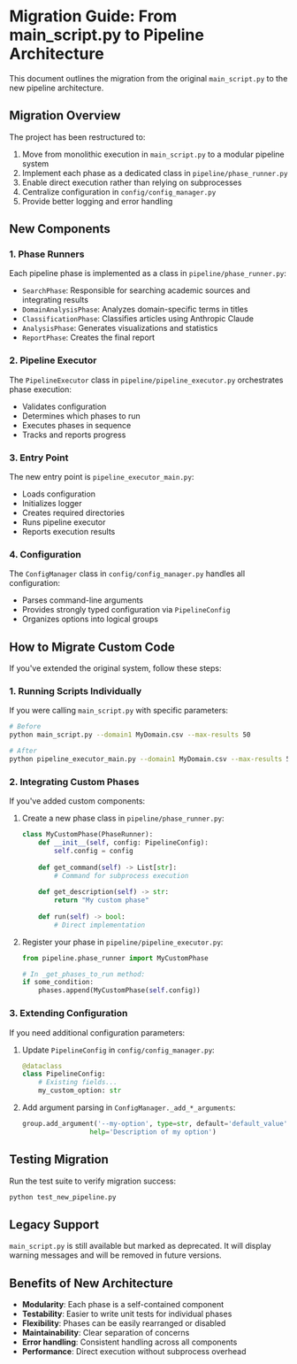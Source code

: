 # Migration Guide: From main_script.py to Pipeline Architecture

This document outlines the migration from the original `main_script.py` to the new pipeline architecture.

## Migration Overview

The project has been restructured to:
1. Move from monolithic execution in `main_script.py` to a modular pipeline system
2. Implement each phase as a dedicated class in `pipeline/phase_runner.py`
3. Enable direct execution rather than relying on subprocesses
4. Centralize configuration in `config/config_manager.py`
5. Provide better logging and error handling

## New Components

### 1. Phase Runners
Each pipeline phase is implemented as a class in `pipeline/phase_runner.py`:
- `SearchPhase`: Responsible for searching academic sources and integrating results
- `DomainAnalysisPhase`: Analyzes domain-specific terms in titles
- `ClassificationPhase`: Classifies articles using Anthropic Claude
- `AnalysisPhase`: Generates visualizations and statistics
- `ReportPhase`: Creates the final report

### 2. Pipeline Executor
The `PipelineExecutor` class in `pipeline/pipeline_executor.py` orchestrates phase execution:
- Validates configuration
- Determines which phases to run
- Executes phases in sequence
- Tracks and reports progress

### 3. Entry Point
The new entry point is `pipeline_executor_main.py`:
- Loads configuration
- Initializes logger
- Creates required directories
- Runs pipeline executor
- Reports execution results

### 4. Configuration
The `ConfigManager` class in `config/config_manager.py` handles all configuration:
- Parses command-line arguments
- Provides strongly typed configuration via `PipelineConfig`
- Organizes options into logical groups

## How to Migrate Custom Code

If you've extended the original system, follow these steps:

### 1. Running Scripts Individually

If you were calling `main_script.py` with specific parameters:

```bash
# Before
python main_script.py --domain1 MyDomain.csv --max-results 50

# After
python pipeline_executor_main.py --domain1 MyDomain.csv --max-results 50
```

### 2. Integrating Custom Phases

If you've added custom components:

1. Create a new phase class in `pipeline/phase_runner.py`:
   ```python
   class MyCustomPhase(PhaseRunner):
       def __init__(self, config: PipelineConfig):
           self.config = config
           
       def get_command(self) -> List[str]:
           # Command for subprocess execution
           
       def get_description(self) -> str:
           return "My custom phase"
           
       def run(self) -> bool:
           # Direct implementation
   ```

2. Register your phase in `pipeline/pipeline_executor.py`:
   ```python
   from pipeline.phase_runner import MyCustomPhase
   
   # In _get_phases_to_run method:
   if some_condition:
       phases.append(MyCustomPhase(self.config))
   ```

### 3. Extending Configuration

If you need additional configuration parameters:

1. Update `PipelineConfig` in `config/config_manager.py`:
   ```python
   @dataclass
   class PipelineConfig:
       # Existing fields...
       my_custom_option: str
   ```

2. Add argument parsing in `ConfigManager._add_*_arguments`:
   ```python
   group.add_argument('--my-option', type=str, default='default_value',
                    help='Description of my option')
   ```

## Testing Migration

Run the test suite to verify migration success:

```bash
python test_new_pipeline.py
```

## Legacy Support

`main_script.py` is still available but marked as deprecated. It will display warning messages and will be removed in future versions.

## Benefits of New Architecture

- **Modularity**: Each phase is a self-contained component
- **Testability**: Easier to write unit tests for individual phases
- **Flexibility**: Phases can be easily rearranged or disabled
- **Maintainability**: Clear separation of concerns
- **Error handling**: Consistent handling across all components
- **Performance**: Direct execution without subprocess overhead